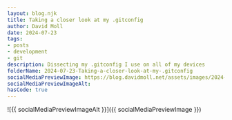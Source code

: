```yaml
---
layout: blog.njk
title: Taking a closer look at my .gitconfig
author: David Moll
date: 2024-07-23
tags: 
- posts
- development
- git
description: Dissecting my .gitconfig I use on all of my devices
folderName: 2024-07-23-Taking-a-closer-look-at-my-.gitconfig
socialMediaPreviewImage: https://blog.davidmoll.net/assets/images/2024-07-23-Taking-a-closer-look-at-my-.gitconfig/cover.png
socialMediaPreviewImageAlt: 
hasCode: true
---
```


![{{ socialMediaPreviewImageAlt }}]({{ socialMediaPreviewImage }})
